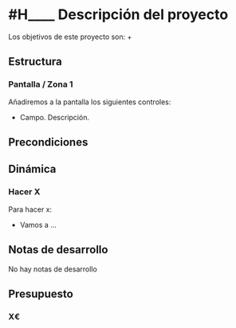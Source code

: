 # #H____ Descripción del proyecto

Los objetivos de este proyecto son:
+ 

## Estructura

### Pantalla / Zona 1
Añadiremos a la pantalla los siguientes controles:
+ Campo. Descripción.

## Precondiciones

## Dinámica

### Hacer X

Para hacer x:
+ Vamos a ...

## Notas de desarrollo
No hay notas de desarrollo

## Presupuesto
### X€